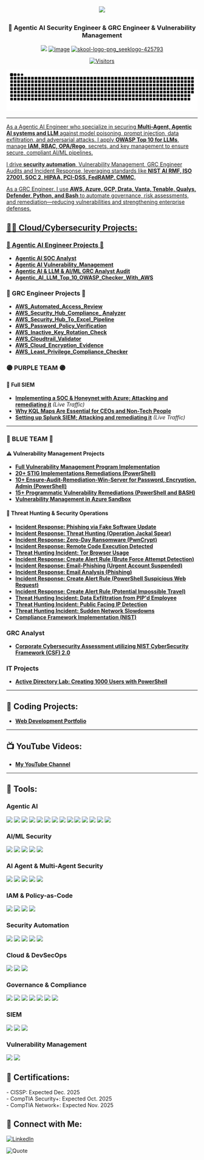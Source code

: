 <h1 align="center">
    <img src="https://readme-typing-svg.herokuapp.com/?font=Righteous&size=35&color=FFA500&center=true&vCenter=true&width=500&height=70&duration=2000&lines=Howdy!+👋;+I'm+Trevino+Parker!;" />
</h1>

<h3 align="center">👋 Agentic AI Security Engineer & GRC Engineer & Vulnerability Management </h3>

<div align="center">
    <a href="https://www.linkedin.com/in/trevinoparker"><img src="https://img.shields.io/badge/-LinkedIn-0072b1?&style=for-the-badge&logo=linkedin&logoColor=white" /></a>
     <a href="https://www.youtube.com/@AgenticAITradeSkool1"><img width="100" height="30" alt="image" src="https://github.com/user-attachments/assets/910838d4-5917-4bbd-8abe-9820376a5781" /></a>
    <a href="https://www.skool.com/agenticaitradeskool"><img width="100" height="30" alt="skool-logo-png_seeklogo-425793" src="https://github.com/user-attachments/assets/7a7ebe92-4d4a-4aa9-9872-265111d4b364" />

![Visitors](https://komarev.com/ghpvc/?username=TrevinoParker&label=Visitors&color=brightgreen&style=for-the-badge)

</div>

<div align="center">
  <picture>
    <source media="(prefers-color-scheme: dark)" srcset="https://raw.githubusercontent.com/platane/platane/output/github-contribution-grid-snake-dark.svg">
    <source media="(prefers-color-scheme: light)" srcset="https://raw.githubusercontent.com/platane/platane/output/github-contribution-grid-snake.svg">
    <img alt="github contribution grid snake animation" src="https://raw.githubusercontent.com/platane/platane/output/github-contribution-grid-snake.svg">
  </picture>
</div>
  

---

As a Agentic AI Engineer who specialize in securing **Multi-Agent, Agentic AI systems and LLM** against model poisoning, prompt injection, data exfiltration, and adversarial attacks. I apply **OWASP Top 10 for LLMs**, manage **IAM, RBAC, OPA/Rego**, secrets, and key management to ensure secure, compliant AI/ML pipelines.  

I drive **security automation**, Vulnerability Management, GRC Engineer Audits and Incident Response, leveraging standards like **NIST AI RMF, ISO 27001, SOC 2, HIPAA, PCI-DSS, FedRAMP, CMMC**.  

As a GRC Engineer, I use **AWS, Azure, GCP, Drata, Vanta, Tenable, Qualys, Defender, Python, and Bash** to automate governance, risk assessments, and remediation—reducing vulnerabilities and strengthening enterprise defenses.  

<h2>👨‍💻 Cloud/Cybersecurity Projects:</h2>

### 🤖 Agentic AI Engineer Projects 🤖

- **[Agentic AI SOC Analyst](https://github.com/TrevinoParker7/Agentic_AI_SOC_Analyst_Threat_Hunter/tree/main)**
- **[Agentic AI Vulnerability_Management](https://github.com/TrevinoParker7/Agentic_AI_Vulnerability_Management/tree/main)**
- **[Agentic AI & LLM & AI/ML GRC Analyst Audit ](https://github.com/TrevinoParker7/AI-ML_Audit-Multiple_Agentic_AI_Audit/tree/main)**
- **[Agentic_AI_LLM_Top_10_OWASP_Checker_With_AWS](https://github.com/TrevinoParker7/Agentic_AI_LLM_Top_10_OWASP_Checker_With_AWS)**

### 🚨  GRC Engineer Projects 🚨

- **[AWS_Automated_Access_Review](https://github.com/TrevinoParker7/AWS_Automated_Access_Review_1/tree/main/aws_automated_access_review_1)**
- **[AWS_Security_Hub_Compliance_ Analyzer](https://github.com/TrevinoParker7/Security_Hub-_Compliance_Analyzer1)**
- **[AWS_Security_Hub_To_Excel_Pipeline](https://github.com/TrevinoParker7/AWS_Security_Hub_To_Excel_Pipeline/tree/main)**
- **[AWS_Password_Policy_Verification](https://github.com/TrevinoParker7/Password_Policy_Verification/blob/main/README.md)**
- **[AWS_Inactive_Key_Rotation_Check](https://github.com/TrevinoParker7/Inactive_Key_Rotation_Check/tree/main)**
- **[AWS_Cloudtrail_Validator](https://github.com/TrevinoParker7/Cloudtrail_Validator/blob/main/README.md)**
- **[AWS_Cloud_Encryption_Evidence](https://github.com/TrevinoParker7/AWS_Cloud_Encryption_Evidence)**
- **[AWS_Least_Privilege_Compliance_Checker](https://github.com/TrevinoParker7/AWS_Least_Privilege_Compliance_Checker)**


### 🟣 PURPLE TEAM 🟣
#### 🎯 Full SIEM
- **[Implementing a SOC & Honeynet with Azure; Attacking and remediating it](https://github.com/trevinoparker7/Cloud-Soc)** *(Live Traffic)*
- **[Why KQL Maps Are Essential for CEOs and Non-Tech People](https://github.com/TrevinoParker7/KQL-Map-Why-KQL-Maps-Are-Essential-for-CEOs-and-Non-Tech-People)**
- **[Setting up Splunk SIEM; Attacking and remediating it](https://github.com/trevinoparker7/Splunk-SIEM)** *(Live Traffic)*  

---

### 🔵 BLUE TEAM 🔵
#### ⚠️ Vulnerability Management Projects
- **[Full Vulnerability Management Program Implementation](https://github.com/trevinoparker7/vulnerability-management-program)**  
- **[20+ STIG Implementations Remediations (PowerShell)](https://github.com/trevinoparker7/stig-implementations)**
- **[10+ Ensure-Audit-Remediation-Win-Server for Password, Encryption, Admin (PowerShell)](https://github.com/TrevinoParker7/Audit-Remediation-Win-Server/tree/main)**
- **[15+ Programmatic Vulnerability Remediations (PowerShell and BASH)](https://github.com/TrevinoParker7/Remediation-Automation-Bash-And-Powershell/tree/main/automation)** 
- **[Vulnerability Management in Azure Sandbox](https://github.com/trevinoparker7/nessus-vulnerability/blob/main/README.md)**
 
#### 🚨 Threat Hunting & Security Operations
- **[Incident Response: Phishing via Fake Software Update ](https://github.com/TrevinoParker7/PhishingSoftwareUpdate)**
- **[Incident Response: Threat Hunting (Operation Jackal Spear) ](https://github.com/TrevinoParker7/Threat-Hunting-Scenario-Operation-Jackal-Spear/tree/main)**
- **[Incident Response: Zero-Day Ransomware (PwnCrypt)](https://github.com/TrevinoParker7/Zero-Day-Ransomware-PwnCrypt-Outbreak/blob/main/README.md)**
- **[Incident Response: Remote Code Execution Detected](https://github.com/TrevinoParker7/Remote-Code-Execution-Detection/blob/main/README.md)**
- **[Threat Hunting Incident: Tor Browser Usage](https://github.com/trevinoparker7/threat-hunting-scenario-tor)**
- **[Incident Response: Create Alert Rule (Brute Force Attempt Detection)](https://github.com/TrevinoParker7/Create-Alert-Rule-Brute-Force-Attempt-Detection-/blob/main/README.md)**
- **[Incident Response: Email-Phishing (Urgent Account Suspended)](https://github.com/TrevinoParker7/Incident-Response-Email-Phishing-/blob/main/README.md)**
- **[Incident Response: Email Analysis (Phishing)](https://github.com/TrevinoParker7/Email-Analysis-Phishing)**
- **[Incident Response: Create Alert Rule (PowerShell Suspicious Web Request)](https://github.com/TrevinoParker7/Create-Alert-Rule-PowerShell-Suspicious-Web-Request-/tree/main)**
- **[Incident Response: Create Alert Rule (Potential Impossible Travel)](https://github.com/TrevinoParker7/Potential-Impossible-Travel-Alert/tree/main)**
- **[Threat Hunting Incident: Data Exfiltration from PIP'd Employee](https://github.com/TrevinoParker7/Data-Exfiltration/tree/main)**
- **[Threat Hunting Incident: Public Facing IP Detection](https://github.com/TrevinoParker7/DeviceInfo-Public-Ip-Address-Detected)**
- **[Threat Hunting Incident: Sudden Network Slowdowns](https://github.com/TrevinoParker7/Sudden-Network-Slowdowns/tree/main)**
- **[Compliance Framework Implementation (NIST)](https://github.com/trevinoparker7/NIST-Compliance/tree/main)**   
    
### GRC Analyst ###
- **[Corporate Cybersecurity Assessment utilizing NIST CyberSecurity Framework (CSF) 2.0](https://github.com/TrevinoParker7/GRC-Analyst-Project)**

###   IT Projects
- **[Active Directory Lab: Creating 1000 Users with PowerShell](https://github.com/trevinoparker7/AD-Lab)**

---

### <h2>🤖 Coding Projects:</h2>
- **[Web Development Portfolio](https://trevinoportfolio2024.netlify.app)**
---
### <h2>📺 YouTube Videos:</h2>
- **[My YouTube Channel](https://www.youtube.com/@AgenticAITradeSkool1)**  
---
<h2>🧰 Tools:</h2>

### Agentic AI
<div>
    <img src="https://img.shields.io/badge/-MCP_(Model_Context_Protocol)-283593?&style=for-the-badge&logo=protocols&logoColor=white" />
    <img src="https://img.shields.io/badge/-LangChain-1C3C3C?&style=for-the-badge&logo=chainlink&logoColor=white" />
    <img src="https://img.shields.io/badge/-LangGraph-6C63FF?&style=for-the-badge&logo=graphql&logoColor=white" />
    <img src="https://img.shields.io/badge/-LlamaIndex-FF9900?&style=for-the-badge&logo=apache&logoColor=white" />
    <img src="https://img.shields.io/badge/-AutoGPT-000000?&style=for-the-badge&logo=openai&logoColor=white" />
    <img src="https://img.shields.io/badge/-Autogen-FF6F00?&style=for-the-badge&logo=python&logoColor=white" />
    <img src="https://img.shields.io/badge/-CrewAI-3C6E71?&style=for-the-badge&logo=airplayaudio&logoColor=white" />
    <img src="https://img.shields.io/badge/-OpenAI_API-412991?&style=for-the-badge&logo=openai&logoColor=white" />
    <img src="https://img.shields.io/badge/-OpenAI_SDK-005BBB?&style=for-the-badge&logo=javascript&logoColor=white" />
    <img src="https://img.shields.io/badge/-Anthropic_Claude-00897B?&style=for-the-badge&logo=anthropic&logoColor=white" />
    <img src="https://img.shields.io/badge/-Vector_Databases-004D40?&style=for-the-badge&logo=neo4j&logoColor=white" />
    <img src="https://img.shields.io/badge/-RAG_(Retrieval_Augmented_Generation)-37474F?&style=for-the-badge&logo=knowledgebase&logoColor=white" />
    <img src="https://img.shields.io/badge/-Multi_Agent_Systems-6A1B9A?&style=for-the-badge&logo=airbnb&logoColor=white" />
    <img src="https://img.shields.io/badge/-n8n-20A37F?&style=for-the-badge&logo=n8n&logoColor=white" />
</div>

### AI/ML Security
<div>
    <img src="https://img.shields.io/badge/-Model_Poisoning_Defense-8E24AA?&style=for-the-badge&logo=tensorflow&logoColor=white" />
    <img src="https://img.shields.io/badge/-Prompt_Injection_Mitigation-1565C0?&style=for-the-badge&logo=openai&logoColor=white" />
    <img src="https://img.shields.io/badge/-Adversarial_ML_Testing-FF6F00?&style=for-the-badge&logo=pytorch&logoColor=white" />
    <img src="https://img.shields.io/badge/-Red_Teaming-AE0000?&style=for-the-badge&logo=burp-suite&logoColor=white" />
    <img src="https://img.shields.io/badge/-Data_Exfiltration_Prevention-283593?&style=for-the-badge&logo=databricks&logoColor=white" />
</div>

### AI Agent & Multi-Agent Security
<div>
    <img src="https://img.shields.io/badge/-Secure_Agent_Runtime-00695C?&style=for-the-badge&logo=airplayaudio&logoColor=white" />
    <img src="https://img.shields.io/badge/-RBAC-512DA8?&style=for-the-badge&logo=auth0&logoColor=white" />
    <img src="https://img.shields.io/badge/-Guardrails-0277BD?&style=for-the-badge&logo=guardrails&logoColor=white" />
    <img src="https://img.shields.io/badge/-Audit_Logging-4E342E?&style=for-the-badge&logo=elastic&logoColor=white" />
    <img src="https://img.shields.io/badge/-OPA/Rego-455A64?&style=for-the-badge&logo=opentelemetry&logoColor=white" />
</div>

### IAM & Policy-as-Code
<div>
    <img src="https://img.shields.io/badge/-IAM-1976D2?&style=for-the-badge&logo=okta&logoColor=white" />
    <img src="https://img.shields.io/badge/-Secrets_Governance-5D4037?&style=for-the-badge&logo=1password&logoColor=white" />
    <img src="https://img.shields.io/badge/-Key_Management-2E7D32?&style=for-the-badge&logo=keybase&logoColor=white" />
    <img src="https://img.shields.io/badge/-Policy_as_Code-FF5722?&style=for-the-badge&logo=terraform&logoColor=white" />
</div>

### Security Automation
<div>
    <img src="https://img.shields.io/badge/-Python-3776AB?&style=for-the-badge&logo=python&logoColor=white" />
    <img src="https://img.shields.io/badge/-PyTorch-EE4C2C?&style=for-the-badge&logo=pytorch&logoColor=white" />
    <img src="https://img.shields.io/badge/-TensorFlow-FF6F00?&style=for-the-badge&logo=tensorflow&logoColor=white" />
    <img src="https://img.shields.io/badge/-PowerShell-2E6DBF?&style=for-the-badge&logo=powershell&logoColor=white" />
    <img src="https://img.shields.io/badge/-Bash-4EAA25?&style=for-the-badge&logo=gnubash&logoColor=white" />
</div>

### Cloud & DevSecOps
<div>
    <img src="https://img.shields.io/badge/-Azure-0078D4?&style=for-the-badge&logo=microsoftazure&logoColor=white" />
    <img src="https://img.shields.io/badge/-Zero_Trust-263238?&style=for-the-badge&logo=vercel&logoColor=white" />
    <img src="https://img.shields.io/badge/-Automated_Compliance-6A1B9A?&style=for-the-badge&logo=gitlab&logoColor=white" />
</div>

### Governance & Compliance
<div>
    <img src="https://img.shields.io/badge/-NIST-1565C0?&style=for-the-badge&logo=nist&logoColor=white" />
    <img src="https://img.shields.io/badge/-ISO_27001-455A64?&style=for-the-badge&logo=iso&logoColor=white" />
    <img src="https://img.shields.io/badge/-SOC_2-283593?&style=for-the-badge&logo=datadog&logoColor=white" />
    <img src="https://img.shields.io/badge/-PCI_DSS-00838F?&style=for-the-badge&logo=visa&logoColor=white" />
    <img src="https://img.shields.io/badge/-HIPAA-AD1457?&style=for-the-badge&logo=heartbeat&logoColor=white" />
    <img src="https://img.shields.io/badge/-CMMC-1E88E5?&style=for-the-badge&logo=shield&logoColor=white" />
    <img src="https://img.shields.io/badge/-SOX-5E35B1?&style=for-the-badge&logo=ledger&logoColor=white" />
</div>

### SIEM
<div>
    <img src="https://img.shields.io/badge/-Microsoft_Defender_for_Endpoint-00A4EF?&style=for-the-badge&logo=Microsoft&logoColor=white" />
    <img src="https://img.shields.io/badge/-Microsoft_Sentinel-00A4EF?&style=for-the-badge&logo=Microsoft&logoColor=white" />
    <img src="https://img.shields.io/badge/-Splunk-000000?&style=for-the-badge&logo=Splunk&logoColor=white" />
</div>

### Vulnerability Management
<div>
    <img src="https://img.shields.io/badge/-Tenable-3E4D88?&style=for-the-badge&logo=Tenable&logoColor=white" />
    <img src="https://img.shields.io/badge/-Qualys-0072C6?&style=for-the-badge&logo=qualys&logoColor=white" />
</div>



<h2>📜 Certifications:</h2>
- CISSP: Expected Dec. 2025 <br>- CompTIA Security+: Expected Oct. 2025 <br>- CompTIA Network+: Expected Nov. 2025

## 🤳 Connect with Me:
[![LinkedIn](https://img.shields.io/badge/LinkedIn-0077B5?style=for-the-badge&logo=linkedin&logoColor=white)](https://www.linkedin.com/in/trevinoparker)


![Quote](https://github-readme-quotes-bay.vercel.app/quote?theme=tokyonight&animation=default&quoteCategory=motivational)


  














